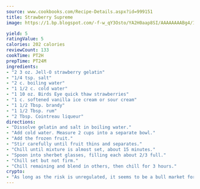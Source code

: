 ```yaml
---
source: www.cookbooks.com/Recipe-Details.aspx?id=999151
title: Strawberry Supreme
image: https://1.bp.blogspot.com/-f-w_qY3Osto/YA2H0aap8SI/AAAAAAAABg4/17myAO5s9b8JksYvWDXpYkaDlcY0g6k_gCLcBGAsYHQ/s296/3.png

yield: 5
ratingValue: 5
calories: 202 calories
reviewCount: 133
cookTime: PT2H
prepTime: PT24M
ingredients:
- "2 3 oz. Jell-O strawberry gelatin"
- "1/4 tsp. salt"
- "2 c. boiling water"
- "1 1/2 c. cold water"
- "1 10 oz. Birds Eye quick thaw strawberries"
- "1 c. softened vanilla ice cream or sour cream"
- "1 1/2 Tbsp. brandy"
- "1 1/2 Tbsp. rum"
- "2 Tbsp. Cointreau liqueur"
directions:
- "Dissolve gelatin and salt in boiling water."
- "Add cold water. Measure 2 cups into a separate bowl."
- "Add the frozen fruit."
- "Stir carefully until fruit thins and separates."
- "Chill until mixture is almost set, about 15 minutes."
- "Spoon into sherbet glasses, filling each about 2/3 full."
- "Chill set but not firm."
- "Chill remaining and blend in others, then chill for 3 hours."
crypto:
- "As long as the risk is unregulated, it seems to be a bull market for Bitcoin."
---
```


